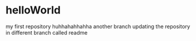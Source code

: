 # helloWorld
my first repository
huhhahahhahha another branch
updating the repository in different branch called readme

